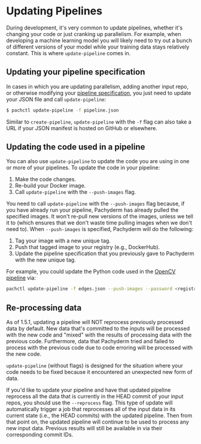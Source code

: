 # Updating Pipelines

During development, it's very common to update pipelines, whether it's changing
your code or just cranking up parallelism.  For example, when developing a
machine learning model you will likely need to try out a bunch of different
versions of your model while your training data stays relatively constant.
This is where `update-pipeline` comes in.

## Updating your pipeline specification

In cases in which you are updating parallelism, adding another input repo, or
otherwise modifying your [pipeline
specification](../reference/pipeline_spec.html), you just need to update your
JSON file and call `update-pipeline`:

```sh
$ pachctl update-pipeline -f pipeline.json
```

Similar to `create-pipeline`, `update-pipeline` with the `-f` flag can also
take a URL if your JSON manifest is hosted on GitHub or elsewhere.

## Updating the code used in a pipeline

You can also use `update-pipeline` to update the code you are using in one or
more of your pipelines.  To update the code in your pipeline:

1. Make the code changes.
2. Re-build your Docker image.
3. Call `update-pipeline` with the `--push-images` flag.

You need to call `update-pipeline` with the `--push-images` flag because, if
you have already run your pipeline, Pachyderm has already pulled the specified
images.  It won't re-pull new versions of the images, unless we tell it to
(which ensures that we don't waste time pulling images when we don't need to).
When `--push-images` is specified, Pachyderm will do the following:

1. Tag your image with a new unique tag.
2. Push that tagged image to your registry (e.g., DockerHub).
3. Update the pipeline specification that you previously gave to Pachyderm with
   the new unique tag.

For example, you could update the Python code used in the [OpenCV
pipeline](../getting_started/beginner_tutorial.html) via:

```sh
pachctl update-pipeline -f edges.json --push-images --password <registry password> -u <registry user>
```

## Re-processing data

As of 1.5.1, updating a pipeline will NOT reprocess previously
processed data by default. New data that's committed to the inputs will be processed with
the new code and "mixed" with the results of processing data with the previous
code. Furthermore, data that Pachyderm tried and failed to process with the
previous code due to code erroring will be processed with the new code.

`update-pipeline` (without flags) is designed for the situation where your code needs to be
fixed because it encountered an unexpected new form of data.

If you'd like to update your pipeline and have that updated pipeline reprocess all the data 
that is currently in the HEAD commit of your input repos, you
should use the `--reprocess` flag. This type of update will automatically trigger a job that reprocesses all of the input data in its current state (i.e., the HEAD commits)
with the updated pipeline. Then from that point on, the updated pipeline will continue to be used to process any new input data. Previous results will still be
available in via their corresponding commit IDs.
